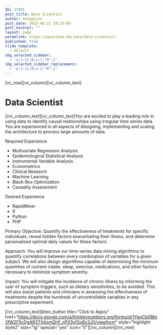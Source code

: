 ```yaml
---
ID: 17991
post_title: Data Scientist
author: mikepsinn
post_date: 2015-08-21 20:33:09
post_excerpt: ""
layout: page
permalink: https://quantimo.do/jobs/data-scientist/
published: true
slide_template:
  - default
sbg_selected_sidebar:
  - 'a:1:{i:0;s:1:"0";}'
sbg_selected_sidebar_replacement:
  - 'a:1:{i:0;s:1:"0";}'
---
```

[vc_row][vc_column][vc_column_text]
<h1>Data Scientist</h1>
[/vc_column_text][vc_column_text]You are excited to play a leading role in using data to identify causal relationships using irregular time series data. You are experienced in all aspects of designing, implementing and scaling the architecture to process large amounts of data.

Required Experience
<ul>
	<li>Multivariate Regression Analysis</li>
	<li>Epidemiological Statistical Analysis</li>
	<li>Instrumental Variable Analysis</li>
	<li>Econometrics</li>
	<li>Clinical Research</li>
	<li>Machine Learning</li>
	<li>Black-Box Optimization</li>
	<li>Causality Assessment</li>
</ul>
Desired Experience
<ul>
	<li>RapidMiner</li>
	<li>R</li>
	<li>Python</li>
	<li>PHP</li>
</ul>
Primary Objective: Quantify the effectiveness of treatments for specific individuals, reveal hidden factors exacerbating their illness, and determine personalized optimal daily values for these factors.

Approach: You will improve our time-series data mining algorithms to quantify correlations between every combination of variables for a given subject. We will also design algorithms capable of determining the minimum quantities of nutrient intake, sleep, exercise, medications, and other factors necessary to minimize symptom severity.

Impact: You will mitigate the incidence of chronic illness by informing the user of symptom triggers, such as dietary sensitivities, to be avoided. This will also assist patients and clinicians in assessing the effectiveness of treatments despite the hundreds of uncontrollable variables in any prescriptive experiment.

[/vc_column_text][kleo_button title="Click to Apply" href="https://docs.google.com/a/thinkbynumbers.org/forms/d/1YgqCb0Bbt3fW2F5cDgAR3TX4zmQHf_nPX3yfSoBz3J0/viewform" style="highlight style2" size="lg" special="yes" icon="0"][/vc_column][/vc_row]